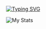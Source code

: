 <!-- <h1 align="center">MU</h1> -->
[![Typing SVG](https://readme-typing-svg.herokuapp.com?size=36&duration=4000&color=7942F7&vCenter=true&width=600&height=100&lines=I+am+MU)](https://git.io/typing-svg)

<img alt="My Stats" src="https://github-readme-stats.vercel.app/api?username=IamMU&show_icons=true&theme=vision-friendly-dark" align="center">
